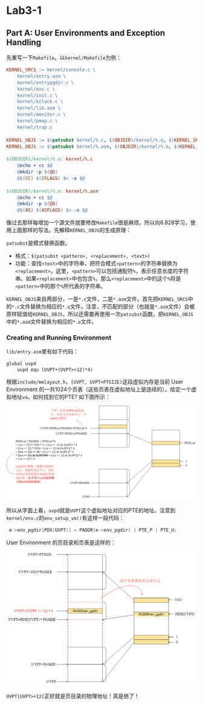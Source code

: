# Lab3-1

## Part A: User Environments and Exception Handling

先重写一下`Makefile`。以`kernel/Makefile`为例：
```Makefile
KERNEL_SRCS := kernel/console.c \
	kernel/entry.asm \
	kernel/entrypgdir.c \
	kernel/env.c \
	kernel/init.c \
	kernel/kclock.c \
	kernel/lib.asm \
	kernel/monitor.c \
	kernel/pmap.c \
	kernel/trap.c

KERNEL_OBJS := $(patsubst kernel/%.c, $(OBJDIR)/kernel/%.o, $(KERNEL_SRCS))
KERNEL_OBJS := $(patsubst kernel/%.asm, $(OBJDIR)/kernel/%.o, $(KERNEL_OBJS))

$(OBJDIR)/kernel/%.o: kernel/%.c
	@echo + cc $@
	@mkdir -p $(@D)
	@$(CC) $(CFLAGS) $< -o $@

$(OBJDIR)/kernel/%.o: kernel/%.asm
	@echo + cc $@
	@mkdir -p $(@D)
	@$(AS) $(ASFLAGS) $< -o $@
```

像过去那样每增加一个源文件就要修改`Makefile`很是麻烦，所以向6.828学习，使用上面那样的写法。先解释`KERNEL_OBJS`的生成原理：

`patsubst`是模式替换函数。

- 格式：`$(patsubst <pattern>, <replacement>, <text>)`
- 功能：查找`<text>`中的字符串，把符合模式`<pattern>`的字符串替换为`<replacement>`。这里，`<pattern>`可以包括通配符`%`，表示任意长度的字符串。如果`<replacement>`中也包含`%`，那么`<replacement>`中的这个`%`将是`<pattern>`中的那个`%`所代表的字符串。

`KERNEL_OBJS`来自两部分，一是`*.c`文件，二是`*.asm`文件。首先把`KERNEL_SRCS`中的`*.c`文件替换为相应的`*.o`文件，注意，不匹配的部分（也就是`*.asm`文件）会被原样赋值给`KERNEL_OBJS`，所以还需要再使用一次`patsubst`函数，把`KERNEL_OBJS`中的`*.asm`文件替换为相应的`*.o`文件。

### Creating and Running Environment

`lib/entry.asm`里有如下代码：
```
global uvpd
    uvpd equ (UVPT+(UVPT>>12)*4)
```

根据`include/mmlayout.h`，`[UVPT, UVPT+PTSIZE)`这段虚拟内存是当前 User Environment 的一共1024个页表（这些页表在虚拟地址上是连续的）。给定一个虚拟地址`va`，如何找到它的PTE? 如下图所示：

![](imgs/locate_pte.png)

所以从字面上看，`uvpd`就是`UVPT`这个虚拟地址对应的PTE的地址。注意到`kernel/env.c`的`env_setup_vm()`有这样一段代码：
```c
 e->env_pgdir[PDX(UVPT)] = PADDR(e->env_pgdir) | PTE_P | PTE_U;
```

User Environment 的页目录和页表是这样的：

<img src="imgs/user_pd_pt.png" width=800/>

`UVPT[UVPT>>12]`正好就是页目录的物理地址！真是绝了！